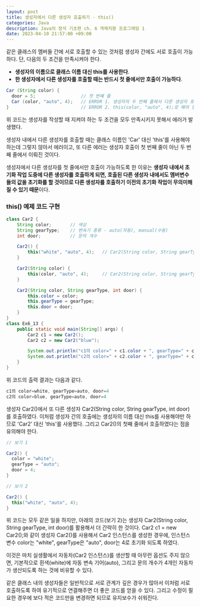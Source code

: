 ```yaml
---
layout: post
title: 생성자에서 다른 생성자 호출하기 - this()
categories: Java
description: Java의 정석 기초편 ch. 6 객체지향 프로그래밍 1
date: 2023-04-10 21:57:00 +09:00
---
```

같은 클래스의 멤버들 간에 서로 호출할 수 있는 것처럼 생성자 간에도 서로 호출이 가능하다. 단, 다음의 두 조건을 만족시켜야 한다.

- **생성자의 이름으로 클래스 이름 대신 this를 사용한다**.
- **한 생성자에서 다른 생성자를 호출할 때는 반드시 첫 줄에서만 호출이 가능하다**.

```java
Car (String color) {
  door = 5;                 // 첫 번째 줄
  Car (color, "auto", 4);   // ERROR 1. 생성자의 두 번째 줄에서 다른 생성자 호출
}                           // ERROR 2. this(color, "auto", 4);로 해야 함
```

위 코드는 생성자를 작성할 때 지켜야 하는 두 조건을 모두 만족시키지 못해서 에러가 발생했다.

생성자 내에서 다른 생성자를 호출할 때는 클래스 이름인 'Car' 대신 'this'를 사용해야 하는데 그렇지 않아서 에러이고, 또 다른 에러는 생성자 호출이 첫 번째 줄이 아닌 두 번째 줄에서 이뤄진 것이다.

생성자에서 다른 생성자를 첫 줄에서만 호출이 가능하도록 한 이유는 **생성자 내에서 초기화 작업 도중에 다른 생성자를 호출하게 되면, 호출된 다른 생성자 내에서도 멤버변수들의 값을 초기화를 할 것이므로 다른 생성자를 호출하기 이전의 초기화 작업이 무의미해질 수 있기 때문**이다.


### this() 예제 코드 구현

```java
class Car2 {
	String color;		// 색상 
	String gearType;	// 변속기 종류 - auto(자동), manual(수동) 
	int door;			// 문의 개수 

	Car2() {
		this("white", "auto", 4);	// Car2(String color, String gearType, int door)를 호출 
	}

	Car2(String color) {
		this(color, "auto", 4);		// Car2(String color, String gearType, int door)를 호출 
	}

	Car2(String color, String gearType, int door) {
		this.color = color;
		this.gearType = gearType;
		this.door = door;
	}
}
class Ex6_13 {
	public static void main(String[] args) {
		Car2 c1 = new Car2();	
		Car2 c2 = new Car2("blue");

		System.out.println("c1의 color=" + c1.color + ", gearType=" + c1.gearType+ ", door="+c1.door);
		System.out.println("c2의 color=" + c2.color + ", gearType=" + c2.gearType+ ", door="+c2.door);
	}
}
```

위 코드의 출력 결과는 다음과 같다.

```java
c1의 color=white, gearType=auto, door=4
c2의 color=blue, gearType=auto, door=4
```

생성자 Car2()에서 또 다른 생성자 Car2(String color, String gearType, int door)를 호출하였다. 이처럼 생성자 간의 호출에는 생성자의 이름 대신 this를 사용해야만 하므로 'Car2' 대신 'this'를 사용했다. 그리고 Car2()의 첫째 줄에서 호출하였다는 점을 유의해야 한다.

```java
// 보기 1

Car2() {
  color = "white";
  gearType = "auto";
  door = 4;
}
```

```java
// 보기 2

Car2() {
  this("white", "auto", 4);
}
```

위 코드는 모두 같은 일을 하지만, 아래의 코드(보기 2)는 생성자 Car2(String color, String gearType, int door)를 활용해서 더 간략히 한 것이다. Car2 c1 = new Car2();와 같이 생성자 Car2()를 사용해서 Car2 인스턴스를 생성한 경우에, 인스턴스 변수 color는 "white", gearType은 "auto", door는 4로 초기화 되도록 하였다. 

이것은 마치 실생활에서 자동차(Car2 인스턴스)를 생산할 때 아무런 옵션도 주지 않으면, 기본적으로 흰색(white)에 자동 변속 기어(auto), 그리고 문의 개수가 4개인 자동차가 생산되도록 하는 것에 비유할 수 있다. 

같은 클래스 내의 생성자들은 일반적으로 서로 관계가 깊은 경우가 많아서 이처럼 서로 호출하도록 하여 유기적으로 연결해주면 더 좋은 코드를 얻을 수 있다. 그리고 수정이 필요한 경우에 보다 적은 코드만을 변경하면 되므로 유지보수가 쉬워진다.
